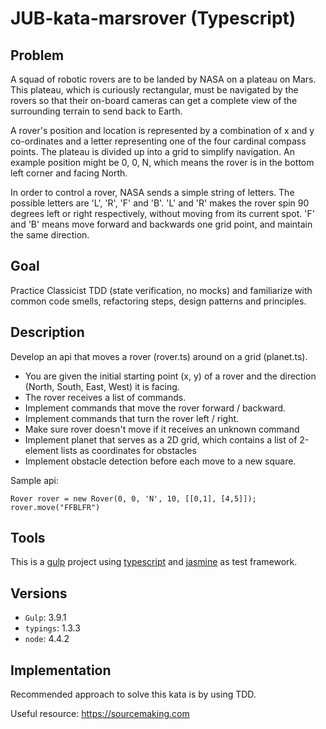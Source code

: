 # JUB-kata-marsrover (Typescript)

## Problem

A squad of robotic rovers are to be landed by NASA on a plateau on Mars. 
This plateau, which is curiously rectangular, must be navigated by the 
rovers so that their on-board cameras can get a complete view of the 
surrounding terrain to send back to Earth.

A rover's position and location is represented by a combination of x 
and y co-ordinates and a letter representing one of the four cardinal 
compass points. The plateau is divided up into a grid to simplify 
navigation. An example position might be 0, 0, N, which means the 
rover is in the bottom left corner and facing North.

In order to control a rover, NASA sends a simple string of letters. 
The possible letters are 'L', 'R', 'F' and 'B'. 'L' and 'R' makes the 
rover spin 90 degrees left or right respectively, without moving 
from its current spot. 'F' and 'B' means move forward and backwards one grid point, and 
maintain the same direction.


## Goal
Practice Classicist TDD (state verification, no mocks) and familiarize with common code smells, refactoring steps, design patterns and principles.

## Description
Develop an api that moves a rover (rover.ts) around on a grid (planet.ts).

* You are given the initial starting point (x, y) of a rover and the direction (North, South, East, West) it is facing.
* The rover receives a list of commands.
* Implement commands that move the rover forward / backward.
* Implement commands that turn the rover left / right.
* Make sure rover doesn't move if it receives an unknown command
* Implement planet that serves as a 2D grid, which contains a list of 2-element lists as coordinates for obstacles
* Implement obstacle detection before each move to a new square. 

Sample api:
```
Rover rover = new Rover(0, 0, 'N', 10, [[0,1], [4,5]]);
rover.move("FFBLFR")
```

## Tools

This is a [gulp](http://gulpjs.com/) project using [typescript](https://www.typescriptlang.org/) 
and [jasmine](http://jasmine.github.io/) as test framework.

## Versions

* ```Gulp```: 3.9.1
* ```typings```: 1.3.3
* ```node```: 4.4.2

## Implementation
Recommended approach to solve this kata is by using TDD.

Useful resource: https://sourcemaking.com